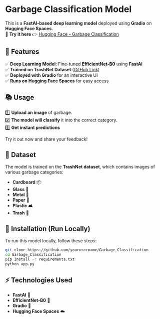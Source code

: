 # **Garbage Classification Model** 

This is a **FastAI-based deep learning model** deployed using **Gradio** on **Hugging Face Spaces**.  
🔗 **Try it here** 👉 [Hugging Face - Garbage Classification](https://huggingface.co/spaces/krishna141/Garbage_Classifiaction)  

## **📌 Features**  
✅ **Deep Learning Model**: Fine-tuned **EfficientNet-B0** using **FastAI**  
✅ **Trained on TrashNet Dataset** ([GitHub Link](https://github.com/garythung/trashnet))  
✅ **Deployed with Gradio** for an interactive UI  
✅ **Runs on Hugging Face Spaces** for easy access  

## **📚 Usage**  
1️⃣ **Upload an image** of garbage.  
2️⃣ **The model will classify** it into the correct category.  
3️⃣ **Get instant predictions**

Try it out now and share your feedback! 

## **💾 Dataset**  
The model is trained on the **TrashNet dataset**, which contains images of various garbage categories:  
- **Cardboard** 📦  
- **Glass** 🍾️  
- **Metal** 🧂  
- **Paper** 📄  
- **Plastic** 🛋️  
- **Trash** 🛀   

## **🌟 Installation (Run Locally)**  
To run this model locally, follow these steps:  

```bash
git clone https://github.com/yourusername/Garbage_Classification
cd Garbage_Classification
pip install -r requirements.txt
python app.py
```

## **⚡ Technologies Used**  
- **FastAI** 🧠  
- **EfficientNet-B0** 🎯  
- **Gradio** 🎨  
- **Hugging Face Spaces** ☁️  


